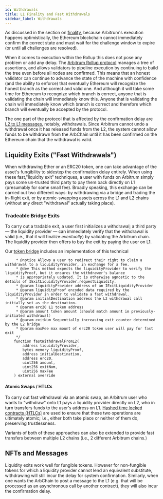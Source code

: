 ```yaml
---
id: Withdrawals
title: L1 Finality and Fast Withdrawals
sidebar_label: Withdrawals
---
```


As discussed in the section on [finality](Finality.md), because Arbitrum's execution happens optimistically, the Ethereum blockchain cannot immediately confirm the correct state and must wait for the challenge window to expire (or until all challenges are resolved).

When it comes to execution within the Rollup this does not pose any problem or add any delay. The [Arbitrum Rollup protocol](Rollup_Protocol.md) manages a tree of assertions, and allows validators to pipeline execution by continuing to build the tree even before all nodes are confirmed. This means that an honest validator can continue to advance the state of the machine with confidence (and the ability to enforce) that eventually Ethereum will recognize the honest branch as the correct and valid one. And although it will take some time for Ethereum to recognize which branch is correct, anyone that is validating the chain will immediately know this. Anyone that is validating the chain will immediately know which branch is correct and therefore which branch will eventually be accepted by the protocol.

The one part of the protocol that is affected by the confirmation delay are [L2 to L1 messages](L1_L2_Messages.md), notably, withdrawals. Since Arbitrum cannot undo a withdrawal once it has released funds from the L2, the system cannot allow funds to be withdrawn from the ArbChain until it has been confirmed on the Ethereum chain that the withdrawal is valid.

## Liquidity Exits ("Fast Withdrawals")

When withdrawing Ether or an ERC20 token, one can take advantage of the asset's fungibility to sidestep the confirmation delay entirely. When using these fast,"liquidity exit" techniques, a user with funds on Arbitrum simply pays some un-trusted third party to pay them back directly on L1 (presumably for some small fee). Broadly speaking, this exchange can be carried out two different ways: by withdrawing via a bridge and trading the in-flight exit, or by atomic-swapping assets across the L1 and L2 chains (without any direct "withdrawal" actually taking place).

### Tradeable Bridge Exits

To carry out a tradable exit, a user first initializes a withdrawal; a third party — the liquidity provider — can immediately verify that the withdrawal is valid (i.e., that it will finalize _eventually_) by validating the Arbitrum chain. The liquidity provider then offers to buy the exit by paying the user on L1.

Our [token bridge](Bridging_Assets.md) includes an implementation of this technical

```sol /**
     * @notice Allows a user to redirect their right to claim a withdrawal to a liquidityProvider, in exchange for a fee.
     * @dev This method expects the liquidityProvider to verify the liquidityProof, but it ensures the withdrawer's balance
     * is appropriately updated. It is otherwise agnostic to the details of IExitLiquidityProvider.requestLiquidity.
     * @param liquidityProvider address of an IExitLiquidityProvider
     * @param liquidityProof encoded data required by the liquidityProvider in order to validate a fast withdrawal.
     * @param initialDestination address the L2 withdrawal call initially set as the destination.
     * @param erc20 L1 token address
     * @param amount token amount (should match amount in previously-initiated withdrawal)
     * @param exitNum Sequentially increasing exit counter determined by the L2 bridge
     * @param maxFee max mount of erc20 token user will pay for fast exit
     */
    function fastWithdrawalFromL2(
        address liquidityProvider,
        bytes memory liquidityProof,
        address initialDestination,
        address erc20,
        uint256 amount,
        uint256 exitNum,
        uint256 maxFee
    ) external override
```

#### Atomic Swaps / HTLCs

To carry out fast withdrawal via an atomic swap, an Arbitrum user who wants to "withdraw" onto L1 pays a liquidity provider directly on L2, who in turn transfers funds to the user's address on L1. [Hashed time locked contracts (HTLCs)](https://www.investopedia.com/terms/h/hashed-timelock-contract.asp) are used to ensure that these two operations are ultimately atomic; i.e., either both take place or neither of them do, preserving trustlessness.

Variants of both of these approaches can also be extended to provide fast transfers between multiple L2 chains (i.e., 2 different Arbitrum chains.)

## NFTs and Messages

Liquidity exits work well for fungible tokens. However for non-fungible tokens for which a liquidity provider cannot lend an equivalent substitute, withdrawing will still incur the delay for system confirmation. Similarly, when one wants the ArbChain to post a message to the L1 (e.g. that will be processed as an asynchronous call by another contract), they will also incur the confirmation delay.
